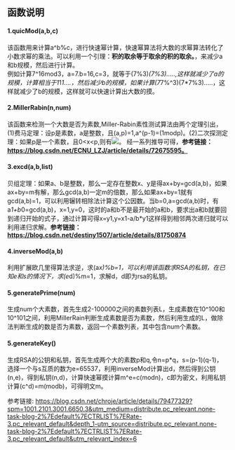 ## 函数说明
  
  
#### 1.quicMod(a,b,c)
  
该函数用来计算a^b%c，进行快速幂计算，快速幂算法将大数的求幂算法转化了小数求幂的乘法。可以利用一个引理：**积的取余等于取余的积的取余。**，来减少a和b规模，然后进行计算。  
例如计算7^16mod3，a=7.b=16,c=3，就等于(7%3)*(7%3).....,这样就减少了a的规模，计算相当于1*1*1....，然后减少b的规模，如果计算(7*7%^3)(7*7%3).....，这样就减少了b的规模，这样就可以快速计算出大数的摸。
#### 2.MillerRabin(n,num)
  
该函数来检测一个大数是否为素数,Miller-Rabin素性测试算法由两个定理引出，(1)费马定理：设p是素数，a是整数，且(a,p)=1,a^(p-1)=(1modp)。(2)二次探测定理：如果p是一个素数，且0<x<p,则有<img src="https://latex.codecogs.com/gif.latex?x2=1(modp)"/>。  经一系列推导可得，**参考链接：https://blog.csdn.net/ECNU_LZJ/article/details/72675595。**
#### 3.excd(a,b,list)
  
贝组定理：如果a、b是整数，那么一定存在整数x、y是得ax+by=gcd(a,b)，如果ax+by=m有解，那么gcd(a,b)一定m的倍数，那么如果ax+by=1就有gcd(a,b)=1，可以利用辗转相除法计算这个公因数。当b=0,a=gcd(a,b)时，有a*1+b*0=gcd(a,b)，x=1,y=0，这时的a和b不是最开始的a和b，要求出a和b就要回到递归开始的式子，通过计算可得x=y1,y=x1-a/b*y1这样得到相邻两次递归就可以利用递归求解。**参考链接：https://blog.csdn.net/destiny1507/article/details/81750874**
#### 4.inverseMod(a,b)
  
利用扩展欧几里得算法求逆，求(a*x)%b=1，可以利用该函数求RSA的私钥，在已知e和s的情况下，求(e*d)%m=1，求解d，d即为rsa的私钥。
#### 5.generatePrime(num)
  
生成num个大素数，首先生成2-100000之间的素数列表L，生成素数在10^100和10^101之间，利用MillerRain判断生成素数是否为素数，然后利用生成的L，做除法判断生成的数是否为素数，返回一个素数列表，其中包含num个素数。
#### 5.generateKey()
  
生成RSA的公钥和私钥，首先生成两个大的素数p和q,令n=p*q，s=(p-1)(q-1)，选择一个与s互质的数为e=65537，利用inverseMod计算出d，然后得到公钥(n,e)，得到私钥(n,d)，计算快速幂摸计算m^e=c(modn)，c即为密文，利用私钥计算(c^d)=m(modb)，可得明文m。
  
  
参考链接:
https://blog.csdn.net/chroje/article/details/79477329?spm=1001.2101.3001.6650.3&utm_medium=distribute.pc_relevant.none-task-blog-2%7Edefault%7ECTRLIST%7ERate-3.pc_relevant_default&depth_1-utm_source=distribute.pc_relevant.none-task-blog-2%7Edefault%7ECTRLIST%7ERate-3.pc_relevant_default&utm_relevant_index=6
  